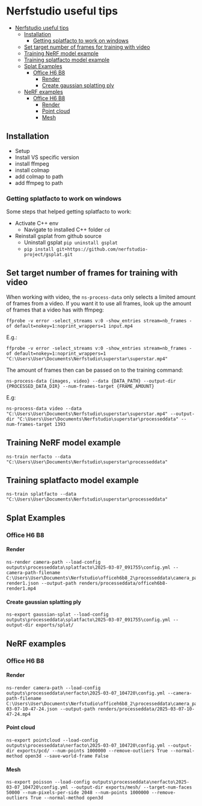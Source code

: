 # Nerfstudio useful tips

- [Nerfstudio useful tips](#nerfstudio-useful-tips)
  - [Installation](#installation)
    - [Getting splatfacto to work on windows](#getting-splatfacto-to-work-on-windows)
  - [Set target number of frames for training with video](#set-target-number-of-frames-for-training-with-video)
  - [Training NeRF model example](#training-nerf-model-example)
  - [Training splatfacto model example](#training-splatfacto-model-example)
  - [Splat Examples](#splat-examples)
    - [Office H6 B8](#office-h6-b8)
      - [Render](#render)
      - [Create gaussian splatting ply](#create-gaussian-splatting-ply)
  - [NeRF examples](#nerf-examples)
    - [Office H6 B8](#office-h6-b8-1)
      - [Render](#render-1)
      - [Point cloud](#point-cloud)
      - [Mesh](#mesh)


## Installation

- Setup
- Install VS specific version
- install ffmpeg
- install colmap
- add colmap to path
- add ffmpeg to path

### Getting splatfacto to work on windows

Some steps that helped getting splatfacto to work:
- Activate C++ env
  - Navigate to installed C++ folder `cd `
- Reinstall gsplat from github source
  - Uninstall gsplat `pip uninstall gsplat`
  - `pip install git+https://github.com/nerfstudio-project/gsplat.git`

## Set target number of frames for training with video

When working with video, the `ns-process-data` only selects a limited amount of frames from a video. If you want it to use all frames, look up the amount of frames that a video has with ffmpeg:

```
ffprobe -v error -select_streams v:0 -show_entries stream=nb_frames -of default=nokey=1:noprint_wrappers=1 input.mp4
```

E.g.:

```
ffprobe -v error -select_streams v:0 -show_entries stream=nb_frames -of default=nokey=1:noprint_wrappers=1 "C:\Users\User\Documents\Nerfstudio\superstar\superstar.mp4"
```

The amount of frames then can be passed on to the training command:

```
ns-process-data {images, video} --data {DATA_PATH} --output-dir {PROCESSED_DATA_DIR} --num-frames-target {FRAME_AMOUNT}
```

E.g:

```
ns-process-data video --data "C:\Users\User\Documents\Nerfstudio\superstar\superstar.mp4" --output-dir "C:\Users\User\Documents\Nerfstudio\superstar\processeddata" --num-frames-target 1393
```

## Training NeRF model example

```
ns-train nerfacto --data "C:\Users\User\Documents\Nerfstudio\superstar\processeddata" 
```

## Training splatfacto model example

```
ns-train splatfacto --data "C:\Users\User\Documents\Nerfstudio\superstar\processeddata" 
```



## Splat Examples

### Office H6 B8

#### Render

```
ns-render camera-path --load-config outputs\processeddata\splatfacto\2025-03-07_091755\config.yml --camera-path-filename C:\Users\User\Documents\Nerfstudio\officeh6b8_2\processeddata\camera_paths\officeh6b8-render1.json --output-path renders/processeddata/officeh6b8-render1.mp4
```

#### Create gaussian splatting ply

```
ns-export gaussian-splat --load-config outputs\processeddata\splatfacto\2025-03-07_091755\config.yml --output-dir exports/splat/ 
```

## NeRF examples

### Office H6 B8

#### Render

```
ns-render camera-path --load-config outputs\processeddata\nerfacto\2025-03-07_104720\config.yml --camera-path-filename C:\Users\User\Documents\Nerfstudio\officeh6b8_2\processeddata\camera_paths\2025-03-07-10-47-24.json --output-path renders/processeddata/2025-03-07-10-47-24.mp4
```

#### Point cloud

```
ns-export pointcloud --load-config outputs\processeddata\nerfacto\2025-03-07_104720\config.yml --output-dir exports/pcd/ --num-points 1000000 --remove-outliers True --normal-method open3d --save-world-frame False 
```

#### Mesh

```
ns-export poisson --load-config outputs\processeddata\nerfacto\2025-03-07_104720\config.yml --output-dir exports/mesh/ --target-num-faces 50000 --num-pixels-per-side 2048 --num-points 1000000 --remove-outliers True --normal-method open3d 
```